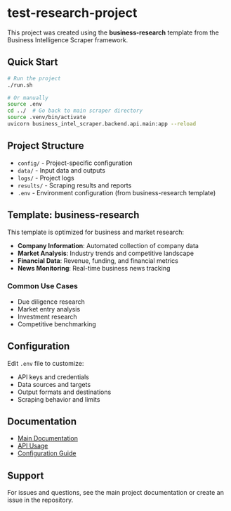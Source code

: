 # test-research-project

This project was created using the **business-research** template from the Business Intelligence Scraper framework.

## Quick Start

```bash
# Run the project
./run.sh

# Or manually
source .env
cd ../  # Go back to main scraper directory
source .venv/bin/activate
uvicorn business_intel_scraper.backend.api.main:app --reload
```

## Project Structure

- `config/` - Project-specific configuration
- `data/` - Input data and outputs
- `logs/` - Project logs
- `results/` - Scraping results and reports
- `.env` - Environment configuration (from business-research template)

## Template: business-research

This template is optimized for business and market research:

- **Company Information**: Automated collection of company data
- **Market Analysis**: Industry trends and competitive landscape
- **Financial Data**: Revenue, funding, and financial metrics
- **News Monitoring**: Real-time business news tracking

### Common Use Cases
- Due diligence research
- Market entry analysis
- Investment research
- Competitive benchmarking

## Configuration

Edit `.env` file to customize:

- API keys and credentials
- Data sources and targets
- Output formats and destinations
- Scraping behavior and limits

## Documentation

- [Main Documentation](../docs/README.md)
- [API Usage](../docs/api_usage.md)
- [Configuration Guide](../docs/setup.md)

## Support

For issues and questions, see the main project documentation or create an issue in the repository.
